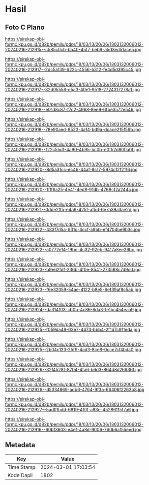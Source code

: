 # Hasil

## Foto C Plano

https://sirekap-obj-formc.kpu.go.id/d82b/pemilu/pdpr/18/03/13/20/06/1803132006012-20240216-212915--c585c0cb-bb40-45f7-beb9-a5d3ed51ace5.jpg

https://sirekap-obj-formc.kpu.go.id/d82b/pemilu/pdpr/18/03/13/20/06/1803132006012-20240216-212917--2dc5a139-622c-4556-b312-fe4d5d395c45.jpg

https://sirekap-obj-formc.kpu.go.id/d82b/pemilu/pdpr/18/03/13/20/06/1803132006012-20240216-212917--32d05558-e5a3-40e1-9518-2724317278a1.jpg

https://sirekap-obj-formc.kpu.go.id/d82b/pemilu/pdpr/18/03/13/20/06/1803132006012-20240216-212918--e01d8c87-f7c2-4968-8ee9-6fbe3572e546.jpg

https://sirekap-obj-formc.kpu.go.id/d82b/pemilu/pdpr/18/03/13/20/06/1803132006012-20240216-212918--78e90aed-8523-4a14-bd9a-dcace215f59b.jpg

https://sirekap-obj-formc.kpu.go.id/d82b/pemilu/pdpr/18/03/13/20/06/1803132006012-20240216-212919--122c55d1-4a90-4b95-bc0b-e0f52d800a0f.jpg

https://sirekap-obj-formc.kpu.go.id/d82b/pemilu/pdpr/18/03/13/20/06/1803132006012-20240216-212920--8d5a31cc-ec46-44af-8c17-5974c12f2116.jpg

https://sirekap-obj-formc.kpu.go.id/d82b/pemilu/pdpr/18/03/13/20/06/1803132006012-20240216-212920--1fff6a25-4e41-4ed8-91db-4768cf2a244a.jpg

https://sirekap-obj-formc.kpu.go.id/d82b/pemilu/pdpr/18/03/13/20/06/1803132006012-20240216-212921--0dde2ff5-e4a9-425f-af5d-6e7a39a3ae2d.jpg

https://sirekap-obj-formc.kpu.go.id/d82b/pemilu/pdpr/18/03/13/20/06/1803132006012-20240216-212922--483f7d5a-631c-4ccf-a9bb-ef4704be9b3c.jpg

https://sirekap-obj-formc.kpu.go.id/d82b/pemilu/pdpr/18/03/13/20/06/1803132006012-20240216-212922--a0772e14-19bd-4c32-92eb-9417a8ee26bc.jpg

https://sirekap-obj-formc.kpu.go.id/d82b/pemilu/pdpr/18/03/13/20/06/1803132006012-20240216-212923--b9e62fdf-236b-4f0e-8541-273588c7d9c0.jpg

https://sirekap-obj-formc.kpu.go.id/d82b/pemilu/pdpr/18/03/13/20/06/1803132006012-20240216-212923--f6e32059-54ae-4122-b8e5-6ef39af8c5ab.jpg

https://sirekap-obj-formc.kpu.go.id/d82b/pemilu/pdpr/18/03/13/20/06/1803132006012-20240216-212924--da314f03-cb0b-4c86-8da3-fe1bc454eaa9.jpg

https://sirekap-obj-formc.kpu.go.id/d82b/pemilu/pdpr/18/03/13/20/06/1803132006012-20240216-212925--f059da48-03e7-4473-bbb4-2f1d7c9f1eda.jpg

https://sirekap-obj-formc.kpu.go.id/d82b/pemilu/pdpr/18/03/13/20/06/1803132006012-20240216-212925--2b04c123-25f9-4ad3-8ce8-0cce7cf4bda0.jpg

https://sirekap-obj-formc.kpu.go.id/d82b/pemilu/pdpr/18/03/13/20/06/1803132006012-20240216-212926--32f4528f-8704-4fa6-b6d3-864d8d26636f.jpg

https://sirekap-obj-formc.kpu.go.id/d82b/pemilu/pdpr/18/03/13/20/06/1803132006012-20240216-212926--d5334869-adb6-4764-9f3a-66406f2263b8.jpg

https://sirekap-obj-formc.kpu.go.id/d82b/pemilu/pdpr/18/03/13/20/06/1803132006012-20240216-212927--5ad01bdd-6819-4f0f-a83e-45286115f7a6.jpg

https://sirekap-obj-formc.kpu.go.id/d82b/pemilu/pdpr/18/03/13/20/06/1803132006012-20240216-212916--60bf3603-e4ef-4a8d-9006-760b6af55eed.jpg


## Metadata

| Key        | Value               |
| ---------- | ------------------- |
| Time Stamp | 2024-03-01 17:03:54 |
| Kode Dapil | 1802                |



